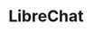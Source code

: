 ---
draft: false
title: LibreChat
content:
  id: librechat
  name: LibreChat
  logo: /images/applications/others/librechat/logo.png
  website: https://www.librechat.ai/
  iframe_website: /website/applications/others/librechat
  dashboardImage: /images/applications/others/librechat/screenshot-1.png
  short_description: Enhanced ChatGPT Clone AI chat platform. This Web UI offers vast customization, supporting numerous AI providers, services, and integrations.
  description: LibreChat is an enhanced ChatGPT Clone, an open-source AI chat platform. This Web UI offers vast customization, supporting numerous AI providers, services, and integrations. Serves all AI Conversations in one place with a familiar interface, and innovative enhancements, for as many users as you need.
  features:
    - title: 🤖 AI Model Selection
      description: "Diverse Model Options: OpenAI,  Azure OpenAI, BingAI, Google, Anthropic (Claude), Plugins and Assistants API."
    - title: ✅ Compatibility Across AI Services
      description: "Remote & Local Integration: Groq, Ollama, Cohere, Mistral AI, Apple MLX, koboldcpp, OpenRouter, together.ai, Perplexity, and ShuttleAI."
    - title: 🔀 Switch Between AI Endpoints and Presets, Mid-Chat
      description: "Dynamic Configuration: Change AI models/providers and settings on the fly without disrupting the chat flow."
    - title: 🔄 Edit, Resubmit, and Continue Messages with Conversation Branching
      description: "Message Flexibility: Edit previous messages and resubmit for better responses. Conversation Control: Branch conversations to explore different discussion paths without losing context."
  screenshots:
    - /images/applications/others/librechat/screenshot-1.png
    - /images/applications/others/librechat/screenshot-2.png
---